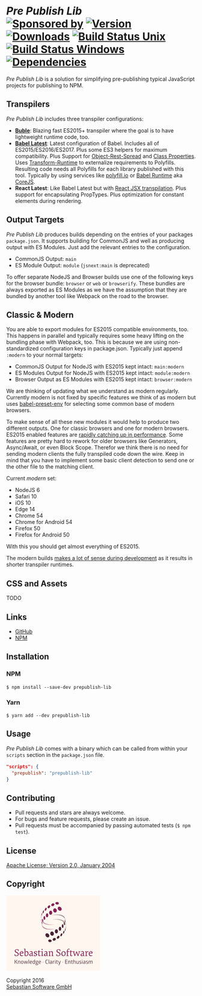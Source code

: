 # *Pre Publish Lib* <br/>[![Sponsored by][sponsor-img]][sponsor] [![Version][npm-version-img]][npm] [![Downloads][npm-downloads-img]][npm] [![Build Status Unix][travis-img]][travis] [![Build Status Windows][appveyor-img]][appveyor] [![Dependencies][deps-img]][deps]

*Pre Publish Lib* is a solution for simplifying pre-publishing typical JavaScript projects for publishing to NPM.

[sponsor-img]: https://img.shields.io/badge/Sponsored%20by-Sebastian%20Software-692446.svg
[sponsor]: https://www.sebastian-software.de
[deps]: https://david-dm.org/sebastian-software/prepublish-lib
[deps-img]: https://david-dm.org/sebastian-software/prepublish-lib.svg
[npm]: https://www.npmjs.com/package/prepublish-lib
[npm-downloads-img]: https://img.shields.io/npm/dm/prepublish-lib.svg
[npm-version-img]: https://img.shields.io/npm/v/prepublish-lib.svg
[travis-img]: https://img.shields.io/travis/sebastian-software/prepublish-lib/master.svg?branch=master&label=unix%20build
[appveyor-img]: https://img.shields.io/appveyor/ci/swernerx/prepublish-lib/master.svg?label=windows%20build
[travis]: https://travis-ci.org/sebastian-software/prepublish-lib
[appveyor]: https://ci.appveyor.com/project/swernerx/prepublish-lib/branch/master


## Transpilers

*Pre Publish Lib* includes three transpiler configurations:

- **[Buble](https://buble.surge.sh/guide/)**: Blazing fast ES2015+ transpiler where the goal is to have lightweight runtime code, too.
- **[Babel Latest](https://babeljs.io/docs/plugins/preset-latest/)**: Latest configuration of Babel. Includes all of ES2015/ES2016/ES2017. Plus some ES3 helpers for maximum compatibility. Plus Support for [Object-Rest-Spread](https://babeljs.io/docs/plugins/transform-object-rest-spread/) and [Class Properties](https://babeljs.io/docs/plugins/transform-class-properties/). Uses [Transform-Runtime](https://github.com/babel/babel/tree/master/packages/babel-plugin-transform-runtime) to externalize requirements to Polyfills. Resulting code needs all Polyfills for each library published with this tool. Typically by using services like [polyfill.io](https://qa.polyfill.io/v2/docs/) or [Babel Runtime](https://github.com/babel/babel/tree/master/packages/babel-runtime) aka [CoreJS](https://github.com/zloirock/core-js).
- **React Latest**: Like Babel Latest but with [React JSX transpilation](https://babeljs.io/docs/plugins/transform-react-jsx/). Plus support for encapsulating PropTypes. Plus optimization for constant elements during rendering.


## Output Targets

*Pre Publish Lib* produces builds depending on the entries of your packages `package.json`. It supports
building for CommonJS and well as producing output with ES Modules. Just add the relevant entries to
the configuration.

- CommonJS Output: `main`
- ES Module Output: `module` (`jsnext:main` is deprecated)

To offer separate NodeJS and Browser builds use one of the following keys for the browser bundle: `browser` or `web` or `browserify`. These bundles are always exported as ES Modules as we have the assumption that they are bundled by another tool like Webpack on the road to the browser.


## Classic & Modern

You are able to export modules for ES2015 compatible environments, too. This happens in parallel and typically requires some heavy lifting on the bundling phase with Webpack, too. This is because we are using non-standardized configuration keys in package.json. Typically just append `:modern` to your normal targets:

- CommonJS Output for NodeJS with ES2015 kept intact: `main:modern`
- ES Modules Output for NodeJS with ES2015 kept intact: `module:modern`
- Browser Output as ES Modules with ES2015 kept intact: `browser:modern`

We are thinking of updating what we understand as modern regularly. Currently modern is not fixed by specific
features we think of as modern but uses [babel-preset-env](https://github.com/babel/babel-preset-env) for selecting some common base of modern browsers.

To make sense of all these new modules it would help to produce two different outputs. One for classic browsers and one for modern browsers. ES2015 enabled features are [rapidly catching up in performance](https://kpdecker.github.io/six-speed/). Some features are pretty hard to rework for older browsers like Generators, Async/Await, or even Block Scope. Therefor we think there is no need for sending modern clients the fully transpiled code down the wire. Keep in mind that you have to implement some basic client detection to send one or the other file to the matching client.

Current *modern* set:

- NodeJS 6
- Safari 10
- iOS 10
- Edge 14
- Chrome 54
- Chrome for Android 54
- Firefox 50
- Firefox for Android 50

With this you should get almost everything of ES2015.

The modern builds [makes a lot of sense during development](https://medium.com/@gajus/dont-use-babel-transpilers-when-debugging-an-application-890ee528a5b3) as it results in shorter transpiler runtimes.


## CSS and Assets

TODO




## Links

- [GitHub](https://github.com/sebastian-software/prepublish-lib)
- [NPM](https://www.npmjs.com/package/prepublish-lib)


## Installation

### NPM

```console
$ npm install --save-dev prepublish-lib
```

### Yarn

```console
$ yarn add --dev prepublish-lib
```



## Usage

*Pre Publish Lib* comes with a binary which can be called from within your `scripts` section
in the `package.json` file.

```json
"scripts": {
  "prepublish": "prepublish-lib"
}
```


## Contributing

* Pull requests and stars are always welcome.
* For bugs and feature requests, please create an issue.
* Pull requests must be accompanied by passing automated tests (`$ npm test`).


## License

[Apache License; Version 2.0, January 2004](http://www.apache.org/licenses/LICENSE-2.0)


## Copyright

<img src="assets/sebastiansoftware.png" alt="Sebastian Software GmbH Logo" width="250" height="200"/>

Copyright 2016<br/>[Sebastian Software GmbH](http://www.sebastian-software.de)
